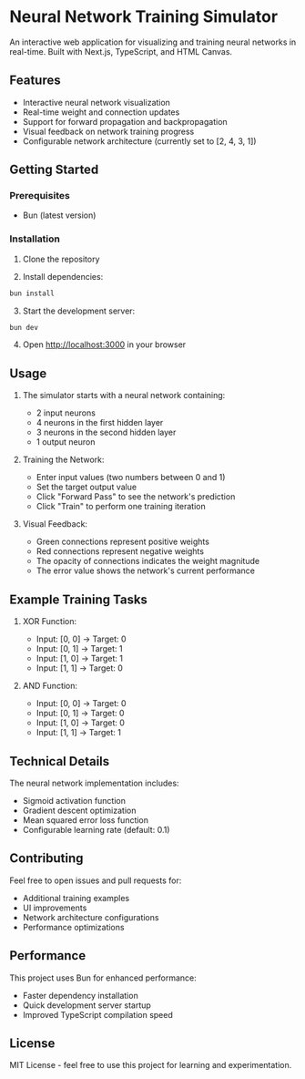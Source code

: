# Neural Network Training Simulator

An interactive web application for visualizing and training neural networks in real-time. Built with Next.js, TypeScript, and HTML Canvas.

## Features

- Interactive neural network visualization
- Real-time weight and connection updates
- Support for forward propagation and backpropagation
- Visual feedback on network training progress
- Configurable network architecture (currently set to [2, 4, 3, 1])

## Getting Started

### Prerequisites

- Bun (latest version)

### Installation

1. Clone the repository

2. Install dependencies:
```bash
bun install
```

3. Start the development server:
```bash
bun dev
```

4. Open [http://localhost:3000](http://localhost:3000) in your browser

## Usage

1. The simulator starts with a neural network containing:
   - 2 input neurons
   - 4 neurons in the first hidden layer
   - 3 neurons in the second hidden layer
   - 1 output neuron

2. Training the Network:
   - Enter input values (two numbers between 0 and 1)
   - Set the target output value
   - Click "Forward Pass" to see the network's prediction
   - Click "Train" to perform one training iteration

3. Visual Feedback:
   - Green connections represent positive weights
   - Red connections represent negative weights
   - The opacity of connections indicates the weight magnitude
   - The error value shows the network's current performance

## Example Training Tasks

1. XOR Function:
   - Input: [0, 0] → Target: 0
   - Input: [0, 1] → Target: 1
   - Input: [1, 0] → Target: 1
   - Input: [1, 1] → Target: 0

2. AND Function:
   - Input: [0, 0] → Target: 0
   - Input: [0, 1] → Target: 0
   - Input: [1, 0] → Target: 0
   - Input: [1, 1] → Target: 1

## Technical Details

The neural network implementation includes:
- Sigmoid activation function
- Gradient descent optimization
- Mean squared error loss function
- Configurable learning rate (default: 0.1)

## Contributing

Feel free to open issues and pull requests for:
- Additional training examples
- UI improvements
- Network architecture configurations
- Performance optimizations

## Performance

This project uses Bun for enhanced performance:
- Faster dependency installation
- Quick development server startup
- Improved TypeScript compilation speed

## License

MIT License - feel free to use this project for learning and experimentation.
